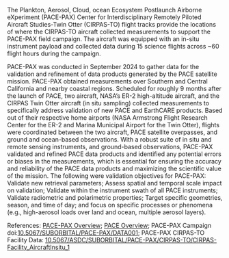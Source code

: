 The Plankton, Aerosol, Cloud, ocean Ecosystem Postlaunch Airborne eXperiment (PACE-PAX) Center for Interdisciplinary Remotely Piloted Aircraft Studies-Twin Otter (CIRPAS-TO) flight tracks provide the locations of where the CIRPAS-TO aircraft collected measurements to support the PACE-PAX field campaign. The aircraft was equipped with an in-situ instrument payload and collected data during 15 science flights across ~60 flight hours during the campaign.

PACE-PAX was conducted in September 2024 to gather data for the validation and refinement of data products generated by the PACE satellite mission. PACE-PAX obtained measurements over Southern and Central California and nearby coastal regions. Scheduled for roughly 9 months after the launch of PACE, two aircraft, NASA’s ER-2 high-altitude aircraft, and the CIRPAS Twin Otter aircraft (in situ sampling) collected measurements to specifically address validation of new PACE and EarthCARE products. Based out of their respective home airports (NASA Armstrong Flight Research Center for the ER-2 and Marina Municipal Airport for the Twin Otter), flights were coordinated between the two aircraft, PACE satellite overpasses, and ground and ocean-based observations. With a robust suite of in situ and remote sensing instruments, and ground-based observations, PACE-PAX validated and refined PACE data products and identified any potential errors or biases in the measurements, which is essential for ensuring the accuracy and reliability of the PACE data products and maximizing the scientific value of the mission. The following were validation objectives for PACE-PAX: Validate new retrieval parameters; Assess spatial and temporal scale impact on validation; Validate within the instrument swath of all PACE instruments; Validate radiometric and polarimetric properties; Target specific geometries, season, and time of day; and focus on specific processes or phenomena (e.g., high-aerosol loads over land and ocean, multiple aerosol layers).

References: [PACE-PAX Overview](https://pace.oceansciences.org/pace-pax.htm); [PACE Overview](https://pace.oceansciences.org/); PACE-PAX Campaign doi:[10.5067/SUBORBITAL/PACE-PAX/DATA001](https://doi.org/10.5067/SUBORBITAL/PACE-PAX/DATA001); PACE-PAX CIRPAS-TO Facility Data: [10.5067/ASDC/SUBORBITAL/PACE-PAX/CIRPAS-TO/CIRPAS-Facility_AircraftInsitu_1](https://doi.org/10.5067/ASDC/SUBORBITAL/PACE-PAX/CIRPAS-TO/CIRPAS-Facility_AircraftInsitu_1)